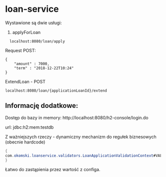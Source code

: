 # loan-service

Wystawione są dwie usługi:

1.  applyForLoan
```
  localhost:8080/loan/apply
```

Request POST:
```
{
	"amount" : 7000,
	"term" : "2018-12-22T10:24"
}
```

ExtendLoan - POST
```
localhost:8080/loan/{applicationLoanId}/extend
```

## Informację dodatkowe:

Dostęp do bazy in memory:
http://localhost:8080/h2-console/login.do

url:  jdbc:h2:mem:testdb


Z ważniejszych rzeczy - dynamiczny mechanizm do regułek biznesowych (obecnie hardcode)
```java
{
com.okomski.loanservice.validators.LoanApplicationValidationContext#VALIDATION_RULE_NAME
}
```
Łatwo do zastąpienia przez wartość z configa.

